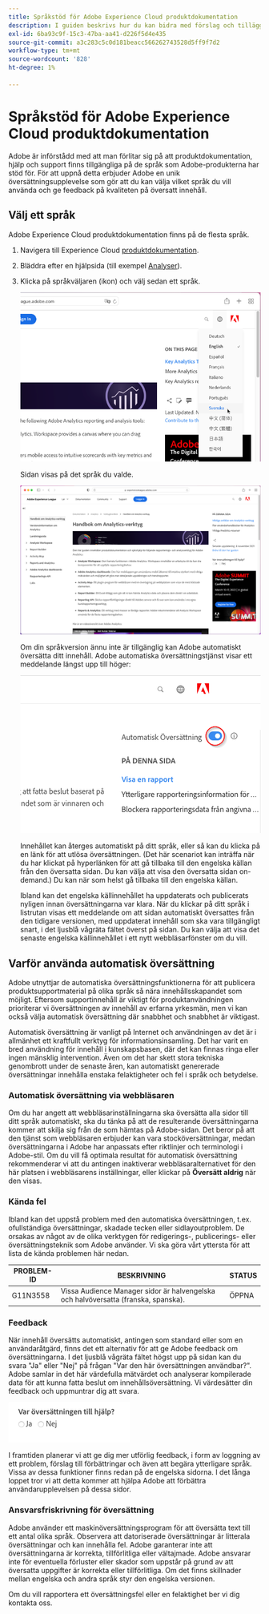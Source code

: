 ```yaml
---
title: Språkstöd för Adobe Experience Cloud produktdokumentation
description: I guiden beskrivs hur du kan bidra med förslag och tillägg till dokumentationswebbplatsen för Adobe.
exl-id: 6ba93c9f-15c3-47ba-aa41-d226f5d4e435
source-git-commit: a3c283c5c0d181beacc566262743528d5ff9f7d2
workflow-type: tm+mt
source-wordcount: '828'
ht-degree: 1%

---
```


# Språkstöd för Adobe Experience Cloud produktdokumentation

Adobe är införstådd med att man förlitar sig på att produktdokumentation, hjälp och support finns tillgängliga på de språk som Adobe-produkterna har stöd för. För att uppnå detta erbjuder Adobe en unik översättningsupplevelse som gör att du kan välja vilket språk du vill använda och ge feedback på kvaliteten på översatt innehåll.

## Välj ett språk

Adobe Experience Cloud produktdokumentation finns på de flesta språk.

1. Navigera till Experience Cloud [produktdokumentation](https://helpx.adobe.com/se/support/experience-cloud.html).

1. Bläddra efter en hjälpsida (till exempel [Analyser](https://docs.adobe.com/content/help/sv-SE/analytics/landing/home.html)).

1. Klicka på språkväljaren (ikon) och välj sedan ett språk.

   ![Språkväljare](assets/language-dropdown.png)

   Sidan visas på det språk du valde.

   ![Översatt sida](assets/french.png)

   Om din språkversion ännu inte är tillgänglig kan Adobe automatiskt översätta ditt innehåll. Adobe automatiska översättningstjänst visar ett meddelande längst upp till höger:

   ![Översättningsmeddelande](assets/machine-translation-message.png)

   Innehållet kan återges automatiskt på ditt språk, eller så kan du klicka på en länk för att utlösa översättningen. (Det här scenariot kan inträffa när du har klickat på hyperlänken för att gå tillbaka till den engelska källan från den översatta sidan. Du kan välja att visa den översatta sidan on-demand.) Du kan när som helst gå tillbaka till den engelska källan.

   Ibland kan det engelska källinnehållet ha uppdaterats och publicerats nyligen innan översättningarna var klara. När du klickar på ditt språk i listrutan visas ett meddelande om att sidan automatiskt översattes från den tidigare versionen, med uppdaterat innehåll som ska vara tillgängligt snart, i det ljusblå vågräta fältet överst på sidan. Du kan välja att visa det senaste engelska källinnehållet i ett nytt webbläsarfönster om du vill.

## Varför använda automatisk översättning

Adobe utnyttjar de automatiska översättningsfunktionerna för att publicera produktsupportmaterial på olika språk så nära innehållsskapandet som möjligt. Eftersom supportinnehåll är viktigt för produktanvändningen prioriterar vi översättningen av innehåll av erfarna yrkesmän, men vi kan också välja automatisk översättning där snabbhet och snabbhet är viktigast.

Automatisk översättning är vanligt på Internet och användningen av det är i allmänhet ett kraftfullt verktyg för informationsinsamling. Det har varit en bred användning för innehåll i kunskapsbasen, där det kan finnas ringa eller ingen mänsklig intervention. Även om det har skett stora tekniska genombrott under de senaste åren, kan automatiskt genererade översättningar innehålla enstaka felaktigheter och fel i språk och betydelse.

### Automatisk översättning via webbläsaren

Om du har angett att webbläsarinställningarna ska översätta alla sidor till ditt språk automatiskt, ska du tänka på att de resulterande översättningarna kommer att skilja sig från de som hämtas på Adobe-sidan. Det beror på att den tjänst som webbläsaren erbjuder kan vara stocköversättningar, medan översättningarna i Adobe har anpassats efter riktlinjer och terminologi i Adobe-stil. Om du vill få optimala resultat för automatisk översättning rekommenderar vi att du antingen inaktiverar webbläsaralternativet för den här platsen i webbläsarens inställningar, eller klickar på **Översätt aldrig** när den visas.

### Kända fel

Ibland kan det uppstå problem med den automatiska översättningen, t.ex. ofullständiga översättningar, skadade tecken eller sidlayoutproblem. De orsakas av något av de olika verktygen för redigerings-, publicerings- eller översättningsteknik som Adobe använder. Vi ska göra vårt yttersta för att lista de kända problemen här nedan.

| **PROBLEM-ID** | **BESKRIVNING** | **STATUS** |
|--------------|-------------------------------------------------------------------------------------|------------|
| G11N3558 | Vissa Audience Manager sidor är halvengelska och halvöversatta (franska, spanska). | ÖPPNA |

### Feedback

När innehåll översätts automatiskt, antingen som standard eller som en användaråtgärd, finns det ett alternativ för att ge Adobe feedback om översättningarna. I det ljusblå vågräta fältet högst upp på sidan kan du svara &quot;Ja&quot; eller &quot;Nej&quot; på frågan &quot;Var den här översättningen användbar?&quot;. Adobe samlar in det här värdefulla mätvärdet och analyserar kompilerade data för att kunna fatta beslut om innehållsöversättning. Vi värdesätter din feedback och uppmuntrar dig att svara.

![Feedback](assets/machine-translation-feedback.png)

I framtiden planerar vi att ge dig mer utförlig feedback, i form av loggning av ett problem, förslag till förbättringar och även att begära ytterligare språk. Vissa av dessa funktioner finns redan på de engelska sidorna. I det långa loppet tror vi att detta kommer att hjälpa Adobe att förbättra användarupplevelsen på dessa sidor.

<!--
![Improve this page](assets/feedback.png)
-->

### Ansvarsfriskrivning för översättning

Adobe använder ett maskinöversättningsprogram för att översätta text till ett antal olika språk. Observera att datoriserade översättningar är litterala översättningar och kan innehålla fel. Adobe garanterar inte att översättningarna är korrekta, tillförlitliga eller vältajmade. Adobe ansvarar inte för eventuella förluster eller skador som uppstår på grund av att översatta uppgifter är korrekta eller tillförlitliga. Om det finns skillnader mellan engelska och andra språk styr den engelska versionen.

Om du vill rapportera ett översättningsfel eller en felaktighet ber vi dig kontakta oss.
